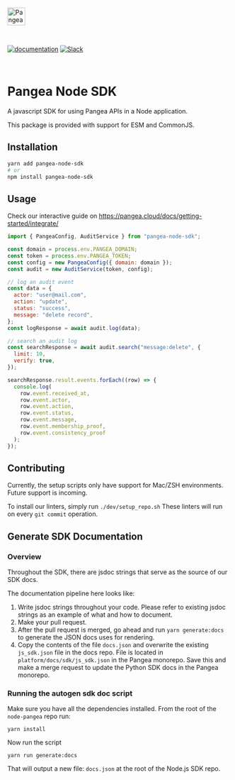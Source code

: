 <p>
  <br />
  <a href="https://pangea.cloud?utm_source=github&utm_medium=node-sdk" target="_blank" rel="noopener noreferrer">
    <img src="https://pangea-marketing.s3.us-west-2.amazonaws.com/pangea-color.svg" alt="Pangea Logo" height="40" />
  </a>
  <br />
</p>

<p>
<br />

[![documentation](https://img.shields.io/badge/documentation-pangea-blue?style=for-the-badge&labelColor=551B76)](https://pangea.cloud/docs/sdk/js/)
[![Slack](https://img.shields.io/badge/Slack-4A154B?style=for-the-badge&logo=slack&logoColor=white)](https://pangea.cloud/join-slack/)

<br />
</p>

# Pangea Node SDK

A javascript SDK for using Pangea APIs in a Node application.

This package is provided with support for ESM and CommonJS.

## Installation

```sh
yarn add pangea-node-sdk
# or
npm install pangea-node-sdk
```

## Usage

Check our interactive guide on https://pangea.cloud/docs/getting-started/integrate/

```js
import { PangeaConfig, AuditService } from "pangea-node-sdk";

const domain = process.env.PANGEA_DOMAIN;
const token = process.env.PANGEA_TOKEN;
const config = new PangeaConfig({ domain: domain });
const audit = new AuditService(token, config);

// log an audit event
const data = {
  actor: "user@mail.com",
  action: "update",
  status: "success",
  message: "delete record",
};
const logResponse = await audit.log(data);

// search an audit log
const searchResponse = await audit.search("message:delete", {
  limit: 10,
  verify: true,
});

searchResponse.result.events.forEach((row) => {
  console.log(
    row.event.received_at,
    row.event.actor,
    row.event.action,
    row.event.status,
    row.event.message,
    row.event.membership_proof,
    row.event.consistency_proof
  );
});
```

## Contributing

Currently, the setup scripts only have support for Mac/ZSH environments.
Future support is incoming.

To install our linters, simply run `./dev/setup_repo.sh`
These linters will run on every `git commit` operation.

## Generate SDK Documentation

### Overview

Throughout the SDK, there are jsdoc strings that serve as the source of our SDK docs.

The documentation pipeline here looks like:

1. Write jsdoc strings throughout your code. Please refer to existing jsdoc strings as an example of what and how to document.
1. Make your pull request.
1. After the pull request is merged, go ahead and run `yarn generate:docs` to generate the JSON docs uses for rendering.
1. Copy the contents of the file `docs.json` and overwrite the existing `js_sdk.json` file in the docs repo. File is located in `platform/docs/sdk/js_sdk.json` in the Pangea monorepo. Save this and make a merge request to update the Python SDK docs in the Pangea monorepo.

### Running the autogen sdk doc script

Make sure you have all the dependencies installed. From the root of the `node-pangea` repo run:

```shell
yarn install
```

Now run the script

```shell
yarn run generate:docs
```

That will output a new file: `docs.json` at the root of the Node.js SDK repo.

